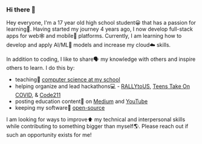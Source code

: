 ### Hi there 👋

<!--
**ashayp22/ashayp22** is a ✨ _special_ ✨ repository because its `README.md` (this file) appears on your GitHub profile.
-->


Hey everyone, I'm a 17 year old high school student😀 that has a passion for learning📖. Having started my journey 4 years ago, I now develop full-stack apps for web🕸️ and mobile📱 platforms. Currently, I am learning how to develop and apply AI/ML🧠 models and increase my cloud☁️ skills.

In addition to coding, I like to share🗣️ my knowledge with others and inspire others to learn. I do this by:

* teaching🏫 [computer science at my school](https://compscikids.net/)
* helping organize and lead hackathons💻 - [RALLYtoUS](http://rallyto.us/), [Teens Take On COVID](https://teens-take-on-covid.devpost.com/), & [Code211](https://code211.org/)
* posting education content🧮 on [Medium](https://medium.com/@ashayp22) and [YouTube](https://www.youtube.com/channel/UCC-lrzuSt77LJjqa7bOCYjw)
* keeping my software👐 [open-source](https://github.com/ashayp22/)

I am looking for ways to improve⬆️ my technical and interpersonal skills while contributing to something bigger than myself🌎. Please reach out if such an opportunity exists for me! 

